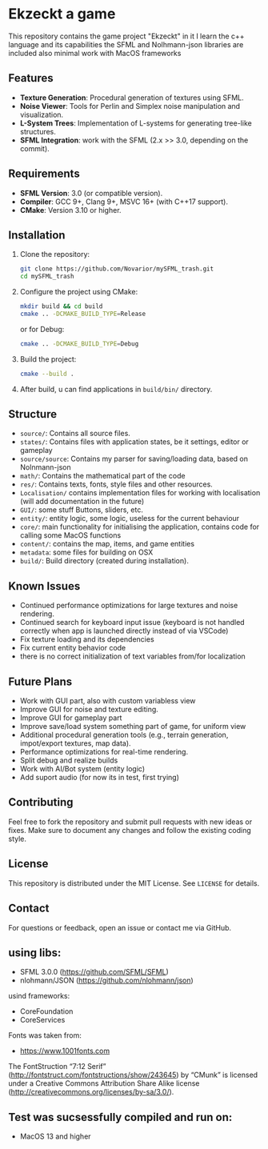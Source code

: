 # Ekzeckt a game

This repository contains the game project "Ekzeckt"
in it I learn the c++ language and its capabilities
the SFML and Nolhmann-json libraries are included
also minimal work with MacOS frameworks

## Features

- **Texture Generation**: Procedural generation of textures using SFML.
- **Noise Viewer**: Tools for Perlin and Simplex noise manipulation and visualization.
- **L-System Trees**: Implementation of L-systems for generating tree-like structures.
- **SFML Integration**: work with  the SFML (2.x >> 3.0, depending on the commit).

## Requirements

- **SFML Version**: 3.0 (or compatible version).
- **Compiler**: GCC 9+, Clang 9+, MSVC 16+ (with C++17 support).
- **CMake**: Version 3.10 or higher.

## Installation

1. Clone the repository:
   ```bash
   git clone https://github.com/Novarior/mySFML_trash.git
   cd mySFML_trash
   ```

2. Configure the project using CMake:
   ```bash
   mkdir build && cd build
   cmake .. -DCMAKE_BUILD_TYPE=Release
   ```
   or for Debug:
   ```bash
   cmake .. -DCMAKE_BUILD_TYPE=Debug
   ```

3. Build the project:
   ```bash
   cmake --build .
   ```

4. After build, u can find applications in `build/bin/` directory.

## Structure

- `source/`: Contains all source files.
- `states/`: Contains files with application states, be it settings, editor or gameplay
- `source/source`: Contains my parser for saving/loading data, based on Nolnmann-json
- `math/`: Contains the mathematical part of the code
- `res/`: Contains texts, fonts, style files and other resources.
- `Localisation/` contains implementation files for working with localisation (will add documentation in the future)
- `GUI/`: some stuff Buttons, sliders, etc.
- `entity/`: entity logic, some logic, useless for the current behaviour
- `core/`: main functionality for initialising the application, contains code for calling some MacOS functions
- `content/`: contains the map, items, and game entities
- `metadata`: some files for building on OSX
- `build/`: Build directory (created during installation).



## Known Issues

- Continued performance optimizations for large textures and noise rendering.
- Continued search for keyboard input issue
(keyboard is not handled correctly when app is launched directly instead of via VSCode)
- Fix texture loading and its dependencies
- Fix current entity behavior code
- there is no correct initialization of text variables from/for localization

## Future Plans

- Work with GUI part, also with custom variabless view
- Improve GUI for noise and texture editing. 
- Improve GUI for gameplay part
- Improve save/load system something part of game, for uniform view 
- Additional procedural generation tools (e.g., terrain generation, impot/export textures, map data).
- Performance optimizations for real-time rendering.
- Split debug and realize builds
- Work with AI/Bot system (entity logic)
- Add suport audio (for now its in test, first trying)

## Contributing

Feel free to fork the repository and submit pull requests with new ideas or fixes. Make sure to document any changes and follow the existing coding style.

## License

This repository is distributed under the MIT License. See `LICENSE` for details.

## Contact

For questions or feedback, open an issue or contact me via GitHub.



## using libs:
- SFML 3.0.0 (https://github.com/SFML/SFML)
- nlohmann/JSON (https://github.com/nlohmann/json)

usind frameworks:
- CoreFoundation
- CoreServices

Fonts was taken from:
- https://www.1001fonts.com

The FontStruction “7:12 Serif”
(http://fontstruct.com/fontstructions/show/243645) by “CMunk” is licensed
under a Creative Commons Attribution Share Alike license
(http://creativecommons.org/licenses/by-sa/3.0/).

## Test was sucsessfully compiled and run on:
-  MacOS 13 and higher
